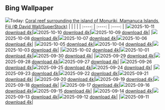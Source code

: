 ## Bing Wallpaper
![](./wallpaper/2025-10-11.jpg)Today: [Coral reef surrounding the island of Monuriki, Mamanuca Islands, Fiji (© David Wall/SuperStock)](./wallpaper/2025-10-11.jpg)
|      |      |      |
| :----: | :----: | :----: |
|![](./wallpaper/2025-10-11_sm.jpg)2025-10-11 [download 4k](./wallpaper/2025-10-11.jpg)|![](./wallpaper/2025-10-10_sm.jpg)2025-10-10 [download 4k](./wallpaper/2025-10-10.jpg)|![](./wallpaper/2025-10-09_sm.jpg)2025-10-09 [download 4k](./wallpaper/2025-10-09.jpg)|
|![](./wallpaper/2025-10-08_sm.jpg)2025-10-08 [download 4k](./wallpaper/2025-10-08.jpg)|![](./wallpaper/2025-10-07_sm.jpg)2025-10-07 [download 4k](./wallpaper/2025-10-07.jpg)|![](./wallpaper/2025-10-06_sm.jpg)2025-10-06 [download 4k](./wallpaper/2025-10-06.jpg)|
|![](./wallpaper/2025-10-05_sm.jpg)2025-10-05 [download 4k](./wallpaper/2025-10-05.jpg)|![](./wallpaper/2025-10-04_sm.jpg)2025-10-04 [download 4k](./wallpaper/2025-10-04.jpg)|![](./wallpaper/2025-10-03_sm.jpg)2025-10-03 [download 4k](./wallpaper/2025-10-03.jpg)|
|![](./wallpaper/2025-10-02_sm.jpg)2025-10-02 [download 4k](./wallpaper/2025-10-02.jpg)|![](./wallpaper/2025-10-01_sm.jpg)2025-10-01 [download 4k](./wallpaper/2025-10-01.jpg)|![](./wallpaper/2025-09-30_sm.jpg)2025-09-30 [download 4k](./wallpaper/2025-09-30.jpg)|
|![](./wallpaper/2025-09-29_sm.jpg)2025-09-29 [download 4k](./wallpaper/2025-09-29.jpg)|![](./wallpaper/2025-09-28_sm.jpg)2025-09-28 [download 4k](./wallpaper/2025-09-28.jpg)|![](./wallpaper/2025-09-27_sm.jpg)2025-09-27 [download 4k](./wallpaper/2025-09-27.jpg)|
|![](./wallpaper/2025-09-26_sm.jpg)2025-09-26 [download 4k](./wallpaper/2025-09-26.jpg)|![](./wallpaper/2025-09-25_sm.jpg)2025-09-25 [download 4k](./wallpaper/2025-09-25.jpg)|![](./wallpaper/2025-09-24_sm.jpg)2025-09-24 [download 4k](./wallpaper/2025-09-24.jpg)|
|![](./wallpaper/2025-09-23_sm.jpg)2025-09-23 [download 4k](./wallpaper/2025-09-23.jpg)|![](./wallpaper/2025-09-22_sm.jpg)2025-09-22 [download 4k](./wallpaper/2025-09-22.jpg)|![](./wallpaper/2025-09-21_sm.jpg)2025-09-21 [download 4k](./wallpaper/2025-09-21.jpg)|
|![](./wallpaper/2025-09-20_sm.jpg)2025-09-20 [download 4k](./wallpaper/2025-09-20.jpg)|![](./wallpaper/2025-09-19_sm.jpg)2025-09-19 [download 4k](./wallpaper/2025-09-19.jpg)|![](./wallpaper/2025-09-18_sm.jpg)2025-09-18 [download 4k](./wallpaper/2025-09-18.jpg)|
|![](./wallpaper/2025-09-17_sm.jpg)2025-09-17 [download 4k](./wallpaper/2025-09-17.jpg)|![](./wallpaper/2025-09-16_sm.jpg)2025-09-16 [download 4k](./wallpaper/2025-09-16.jpg)|![](./wallpaper/2025-09-15_sm.jpg)2025-09-15 [download 4k](./wallpaper/2025-09-15.jpg)|
|![](./wallpaper/2025-09-14_sm.jpg)2025-09-14 [download 4k](./wallpaper/2025-09-14.jpg)|![](./wallpaper/2025-09-13_sm.jpg)2025-09-13 [download 4k](./wallpaper/2025-09-13.jpg)|![](./wallpaper/2025-09-12_sm.jpg)2025-09-12 [download 4k](./wallpaper/2025-09-12.jpg)|
|![](./wallpaper/2025-09-11_sm.jpg)2025-09-11 [download 4k](./wallpaper/2025-09-11.jpg)|